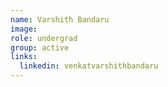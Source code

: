 ```yaml
---
name: Varshith Bandaru
image: 
role: undergrad
group: active
links:
  linkedin: venkatvarshithbandaru
---
```

